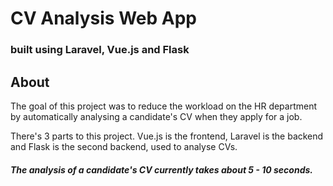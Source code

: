 
# CV Analysis Web App
### built using Laravel, Vue.js and Flask


## About
The goal of this project was to reduce the workload on the HR department by automatically analysing a candidate's CV when they apply for a job. 

There's 3 parts to this project. Vue.js is the frontend, Laravel is the backend and Flask is the second backend, used to analyse CVs.

##### The analysis of a candidate's CV currently takes about 5 - 10 seconds. 
